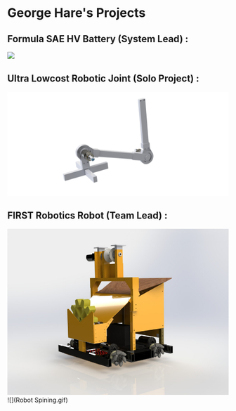 # George Hare's Projects
## Formula SAE HV Battery (System Lead) :

![](fullacu.png) 

## Ultra Lowcost Robotic Joint (Solo Project) :

![](Arm.png) 

## FIRST Robotics Robot (Team Lead) :

![](large.JPG) ![](Robot Spining.gif) 


